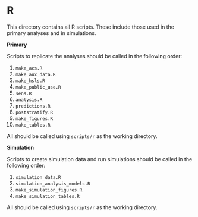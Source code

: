 # R

This directory contains all R scripts. These include those used in the
primary analyses and in simulations.

**Primary**

Scripts to replicate the analyses should be called in the following
order:

1. `make_acs.R`
1. `make_aux_data.R`
1. `make_hsls.R`
1. `make_public_use.R`
1. `sens.R`
1. `analysis.R`
1. `predictions.R`
1. `poststratify.R`
1. `make_figures.R`
1. `make_tables.R`

All should be called using `scripts/r` as the working directory.

**Simulation**

Scripts to create simulation data and run simulations should be called
in the following order:

1. `simulation_data.R`
1. `simulation_analysis_models.R`
1. `make_simulation_figures.R`
1. `make_simulation_tables.R`

All should be called using `scripts/r` as the working directory.
